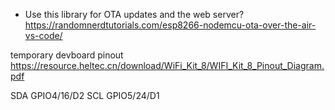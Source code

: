 
* Use this library for OTA updates and the web server? https://randomnerdtutorials.com/esp8266-nodemcu-ota-over-the-air-vs-code/

temporary devboard
pinout https://resource.heltec.cn/download/WiFi_Kit_8/WIFI_Kit_8_Pinout_Diagram.pdf

SDA GPIO4/16/D2
SCL GPIO5/24/D1